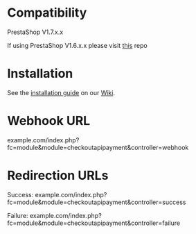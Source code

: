 Compatibility
=============

PrestaShop V1.7.x.x

If using PrestaShop V1.6.x.x please visit [this](https://github.com/checkout/checkout-prestashop-plugin) repo


Installation
============

See the [installation guide](https://github.com/CKOTech/checkout-prestashop-plugin/wiki/Installation) on our [Wiki](https://github.com/CKOTech/checkout-prestashop-plugin/wiki).

Webhook URL
===========
example.com/index.php?fc=module&module=checkoutapipayment&controller=webhook

Redirection URLs
================
Success: example.com/index.php?fc=module&module=checkoutapipayment&controller=success

Failure: example.com/index.php?fc=module&module=checkoutapipayment&controller=failure
